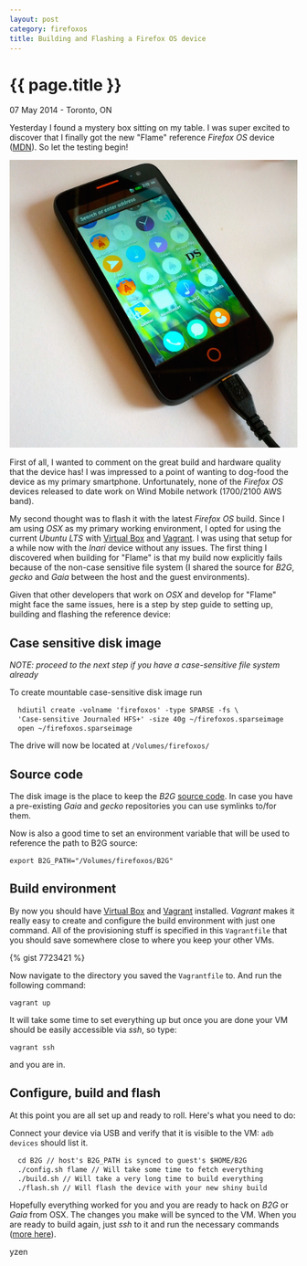 ```yaml
---
layout: post
category: firefoxos
title: Building and Flashing a Firefox OS device
---
```


{{ page.title }}
================

<p class="meta">07 May 2014 - Toronto, ON</p>

Yesterday I found a mystery box sitting on my table. I was super excited to discover that I finally got the new "Flame" reference *Firefox OS* device ([MDN](https://developer.mozilla.org/en-US/Firefox_OS/Developer_phone_guide/Flame)). So let the testing begin!

![Picture of a "Flame" reference device](/images/flame.png "Flame Device")

First of all, I wanted to comment on the great build and hardware quality that the device has! I was impressed to a point of wanting to dog-food the device as my primary smartphone. Unfortunately, none of the *Firefox OS* devices released to date work on Wind Mobile network (1700/2100 AWS band).

My second thought was to flash it with the latest *Firefox OS* build. Since I am using *OSX* as my primary working environment, I opted for using the current *Ubuntu LTS* with [Virtual Box](https://www.virtualbox.org/) and [Vagrant](http://vagrantup.com/). I was using that setup for a while now with the *Inari* device without any issues. The first thing I discovered when building for "Flame" is that my build now explicitly fails because of the non-case sensitive file system (I shared the source for *B2G*, *gecko* and *Gaia* between the host and the guest environments).

Given that other developers that work on *OSX* and develop for "Flame" might face the same issues, here is a step by step guide to setting up, building and flashing the reference device:

Case sensitive disk image
-------------------------
*NOTE: proceed to the next step if you have a case-sensitive file system already*

To create mountable case-sensitive disk image run

```
  hdiutil create -volname 'firefoxos' -type SPARSE -fs \
  'Case-sensitive Journaled HFS+' -size 40g ~/firefoxos.sparseimage
  open ~/firefoxos.sparseimage
```
The drive will now be located at <code>/Volumes/firefoxos/</code>

Source code
-----------
The disk image is the place to keep the *B2G* [source code](https://github.com/mozilla-b2g/B2G). In case you have a pre-existing *Gaia* and *gecko* repositories you can use symlinks to/for them.

Now is also a good time to set an environment variable that will be used to reference the path to B2G source:
```
export B2G_PATH="/Volumes/firefoxos/B2G"
```

Build environment
-----------------
By now you should have [Virtual Box](https://www.virtualbox.org/) and [Vagrant](http://vagrantup.com/) installed. *Vagrant* makes it really easy to create and configure the build environment with just one command. All of the provisioning stuff is specified in this <code>Vagrantfile</code> that you should save somewhere close to where you keep your other VMs.

{% gist 7723421 %}

Now navigate to the directory you saved the <code>Vagrantfile</code> to. And run the following command:

```
vagrant up
```
It will take some time to set everything up but once you are done your VM should be easily accessible via *ssh*, so type:

```
vagrant ssh
```
and you are in.

Configure, build and flash
--------------------------
At this point you are all set up and ready to roll. Here's what you need to do:

Connect your device via USB and verify that it is visible to the VM: <code>adb devices</code> should list it.

```
  cd B2G // host's B2G_PATH is synced to guest's $HOME/B2G
  ./config.sh flame // Will take some time to fetch everything
  ./build.sh // Will take a very long time to build everything
  ./flash.sh // Will flash the device with your new shiny build
```

Hopefully everything worked for you and you are ready to hack on *B2G* or *Gaia* from OSX. The changes you make will be synced to the VM. When you are ready to build again, just *ssh* to it and run the necessary commands ([more here](https://developer.mozilla.org/en-US/Firefox_OS/Building)).

yzen
